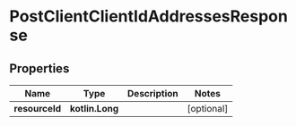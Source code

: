 
# PostClientClientIdAddressesResponse

## Properties
| Name | Type | Description | Notes |
| ------------ | ------------- | ------------- | ------------- |
| **resourceId** | **kotlin.Long** |  |  [optional] |



